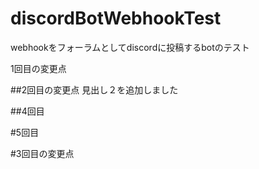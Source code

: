 # discordBotWebhookTest
webhookをフォーラムとしてdiscordに投稿するbotのテスト



1回目の変更点



##2回目の変更点
見出し２を追加しました



##4回目


#5回目

#3回目の変更点

